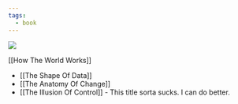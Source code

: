 ```yaml
---
tags:
  - book
---
```


![](profile_arcanegan-pinkfloyd.png)

[[How The World Works]]
- [[The Shape Of Data]]
- [[The Anatomy Of Change]]
- [[The Illusion Of Control]] - This title sorta sucks. I can do better. 